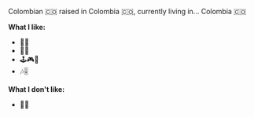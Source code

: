 Colombian 🇨🇴 raised in Colombia 🇨🇴, currently living in... Colombia 🇨🇴

<b>What I like:</b>
  - 🦕🦖
  - 🗾🗻
  - 🕹️🎮🎲
  - 🎶🎚️

<b>What I don't like:</b>
  - 🍇🍊
